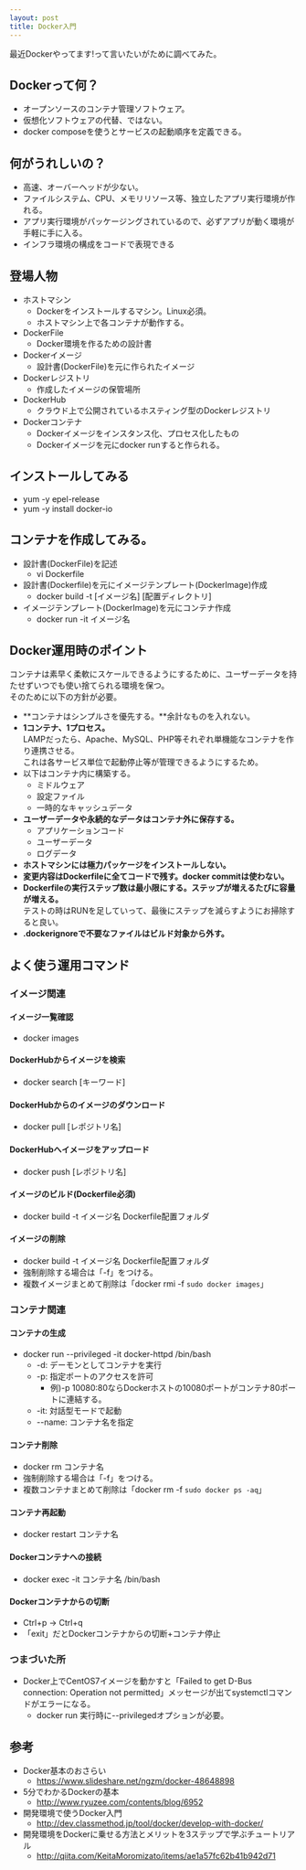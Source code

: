 ```yaml
---
layout: post
title: Docker入門
---
```

最近Dockerやってます!って言いたいがために調べてみた。
<!-- more -->
## Dockerって何？
- オープンソースのコンテナ管理ソフトウェア。
- 仮想化ソフトウェアの代替、ではない。
- docker composeを使うとサービスの起動順序を定義できる。

## 何がうれしいの？
- 高速、オーバーヘッドが少ない。
- ファイルシステム、CPU、メモリリソース等、独立したアプリ実行環境が作れる。
- アプリ実行環境がパッケージングされているので、必ずアプリが動く環境が手軽に手に入る。
- インフラ環境の構成をコードで表現できる

## 登場人物
- ホストマシン
  - Dockerをインストールするマシン。Linux必須。
  - ホストマシン上で各コンテナが動作する。
- DockerFile
  - Docker環境を作るための設計書
- Dockerイメージ
  - 設計書(DockerFile)を元に作られたイメージ
- Dockerレジストリ
  - 作成したイメージの保管場所
- DockerHub
  - クラウド上で公開されているホスティング型のDockerレジストリ
- Dockerコンテナ
  - Dockerイメージをインスタンス化、プロセス化したもの
  - Dockerイメージを元にdocker runすると作られる。

## インストールしてみる
- yum -y epel-release
- yum -y install docker-io

## コンテナを作成してみる。
- 設計書(DockerFile)を記述
  - vi Dockerfile
- 設計書(Dockerfile)を元にイメージテンプレート(DockerImage)作成
  - docker build -t [イメージ名] [配置ディレクトリ]
- イメージテンプレート(DockerImage)を元にコンテナ作成
  - docker run -it イメージ名

## Docker運用時のポイント
コンテナは素早く柔軟にスケールできるようにするために、ユーザーデータを持たせずいつでも使い捨てられる環境を保つ。  
そのために以下の方針が必要。
- **コンテナはシンプルさを優先する。**余計なものを入れない。
- **1コンテナ、1プロセス。**  
LAMPだったら、Apache、MySQL、PHP等それぞれ単機能なコンテナを作り連携させる。  
これは各サービス単位で起動停止等が管理できるようにするため。
- 以下はコンテナ内に構築する。
  - ミドルウェア
  - 設定ファイル
  - 一時的なキャッシュデータ
- **ユーザーデータや永続的なデータはコンテナ外に保存する。**
  - アプリケーションコード
  - ユーザーデータ
  - ログデータ
- **ホストマシンには極力パッケージをインストールしない。**
- **変更内容はDockerfileに全てコードで残す。docker commitは使わない。**
- **Dockerfileの実行ステップ数は最小限にする。ステップが増えるたびに容量が増える。**  
テストの時はRUNを足していって、最後にステップを減らすようにお掃除すると良い。
- **.dockerignoreで不要なファイルはビルド対象から外す。**  

## よく使う運用コマンド
### イメージ関連
#### イメージ一覧確認
- docker images

#### DockerHubからイメージを検索
- docker search [キーワード]

#### DockerHubからのイメージのダウンロード
- docker pull [レポジトリ名]

#### DockerHubへイメージをアップロード
- docker push [レポジトリ名]

#### イメージのビルド(Dockerfile必須)
- docker build -t イメージ名 Dockerfile配置フォルダ

#### イメージの削除
- docker build -t イメージ名 Dockerfile配置フォルダ
- 強制削除する場合は「-f」をつける。
- 複数イメージまとめて削除は「docker rmi -f `sudo docker images`」

### コンテナ関連
#### コンテナの生成
- docker run --privileged -it docker-httpd /bin/bash
  - -d: デーモンとしてコンテナを実行
  - -p: 指定ポートのアクセスを許可
    - 例)-p 10080:80ならDockerホストの10080ポートがコンテナ80ポートに連結する。
  - -it: 対話型モードで起動
  - --name: コンテナ名を指定

#### コンテナ削除
- docker rm コンテナ名
- 強制削除する場合は「-f」をつける。
- 複数コンテナまとめて削除は「docker rm -f `sudo docker ps -aq`」

#### コンテナ再起動
- docker restart コンテナ名

#### Dockerコンテナへの接続
- docker exec -it コンテナ名 /bin/bash

#### Dockerコンテナからの切断
- Ctrl+p -> Ctrl+q
- 「exit」だとDockerコンテナからの切断+コンテナ停止

### つまづいた所
- Docker上でCentOS7イメージを動かすと「Failed to get D-Bus connection: Operation not permitted」メッセージが出てsystemctlコマンドがエラーになる。
  - docker run 実行時に--privilegedオプションが必要。

## 参考
- Docker基本のおさらい
  - https://www.slideshare.net/ngzm/docker-48648898
- 5分でわかるDockerの基本
  - http://www.ryuzee.com/contents/blog/6952
- 開発環境で使うDocker入門
  - http://dev.classmethod.jp/tool/docker/develop-with-docker/
- 開発環境をDockerに乗せる方法とメリットを3ステップで学ぶチュートリアル
  - http://qiita.com/KeitaMoromizato/items/ae1a57fc62b41b942d71

